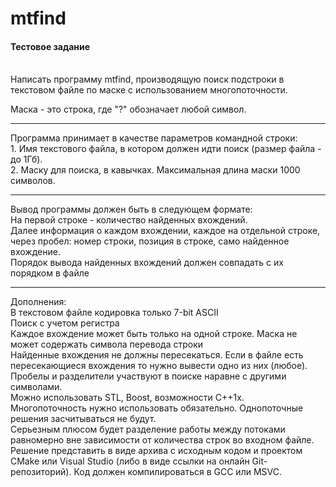 # mtfind

<h4>Тестовое задание</h4> 
<br>
Написать программу mtfind, производящую поиск подстроки в текстовом файле по маске с использованием
многопоточности.<br>

Маска - это строка, где "?" обозначает любой символ.<br>
<hr>
Программа принимает в качестве параметров командной строки:<br>
1. Имя текстового файла, в котором должен идти поиск (размер файла - до 1Гб).<br>
2. Маску для поиска, в кавычках. Максимальная длина маски 1000 символов.<br>
<hr>
Вывод программы должен быть в следующем формате:<br>
На первой строке - количество найденных вхождений.<br>
Далее информация о каждом вхождении, каждое на отдельной строке, через пробел: номер строки, позиция в
строке, само найденное вхождение.<br>
Порядок вывода найденных вхождений должен совпадать с их порядком в файле<br>
<hr>
Дополнения:<br>
В текстовом файле кодировка только 7-bit ASCII<br>
Поиск с учетом регистра<br>
Каждое вхождение может быть только на одной строке. Маска не может содержать символа перевода строки<br>
Найденные вхождения не должны пересекаться. Если в файле есть пересекающиеся вхождения то нужно
вывести одно из них (любое).<br>
Пробелы и разделители участвуют в поиске наравне с другими символами.<br>
Можно использовать STL, Boost, возможности С++1x.<br>
Многопоточность нужно использовать обязательно. Однопоточные решения засчитываться не будут.<br>
Серьезным плюсом будет разделение работы между потоками равномерно вне зависимости от количества строк
во входном файле.<br>
Решение представить в виде архива с исходным кодом и проектом CMake или Visual Studio (либо в виде ссылки на
онлайн Git-репозиторий). Код должен компилироваться в GCC или MSVC.<br>
